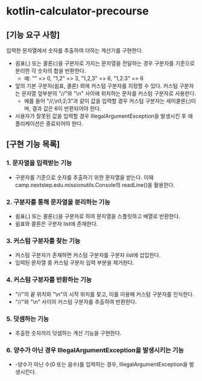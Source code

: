 # kotlin-calculator-precourse

## [기능 요구 사항]

입력한 문자열에서 숫자를 추출하여 더하는 계산기를 구현한다.

- 쉼표(,) 또는 콜론(:)을 구분자로 가지는 문자열을 전달하는 경우 구분자를 기준으로 분리한 각 숫자의 합을 반환한다.
    - 예: "" => 0, "1,2" => 3, "1,2,3" => 6, "1,2:3" => 6
- 앞의 기본 구분자(쉼표, 콜론) 외에 커스텀 구분자를 지정할 수 있다. 커스텀 구분자는 문자열 앞부분의 "//"와 "\n" 사이에 위치하는 문자를 커스텀 구분자로 사용한다.
    - 예를 들어 "//;\n1;2;3"과 같이 값을 입력할 경우 커스텀 구분자는 세미콜론(;)이며, 결과 값은 6이 반환되어야 한다.
- 사용자가 잘못된 값을 입력할 경우 IllegalArgumentException을 발생시킨 후 애플리케이션은 종료되어야 한다.

## [구현 기능 목록]

### 1. 문자열을 입력받는 기능

- 구분자를 기준으로 숫자를 추출하기 위한 문자열을 받는다. 이때 camp.nextstep.edu.missionutils.Console의 readLine()을 활용한다.

### 2. 구분자를 통해 문자열을 분리하는 기능

- 쉼표(,) 또는 콜론(:)을 구분자로 하여 문자열을 스플릿하고 배열로 반환한다.
- 쉼표와 콜론은 구분자 list에 존재한다.

### 3. 커스텀 구분자를 찾는 기능

- 커스텀 구분자가 존재하면 커스텀 구분자를 구분자 list에 삽입한다.
- 입력된 문자열 중 커스텀 구분자 입력 부분을 제거한다.

### 4. 커스텀 구분자를 반환하는 기능

- "//"의 끝 위치와 "\n"의 시작 위치를 찾고, 이를 이용해 커스텀 구분자를 인식한다.
- "//"와 "\n" 사이의 커스텀 구분자를 추출하여 반환한다.

### 5. 덧셈하는 기능

- 추출한 숫자끼리 덧셈하는 계산 기능을 구현한다.

### 6. 양수가 아닌 경우 IllegalArgumentException을 발생시키는 기능

- -양수가 아닌 수(0 또는 음수)를 입력하는 경우, IllegalArgumentException을 발생시킨다.
